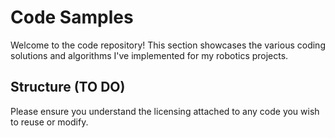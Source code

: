 # Code Samples

Welcome to the code repository! This section showcases the various coding solutions and algorithms I've implemented for my robotics projects.

## Structure (TO DO)



Please ensure you understand the licensing attached to any code you wish to reuse or modify.
